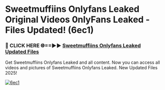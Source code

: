 # Sweetmuffiins Onlyfans Leaked Original Videos 0nlyFans Leaked - Files Updated! (6ec1)

<h3>🔴 CLICK HERE 🌐==►► <a href="https://tinyurl.com/4seja8ks" rel="nofollow">Sweetmuffiins Onlyfans Leaked Updated Files</a></h3>

Get Sweetmuffiins Onlyfans Leaked and all content. Now you can access all videos and pictures of Sweetmuffiins Onlyfans Leaked. New Updated Files 2025!

[![6ec1](https://i.imgur.com/EWjZXRe.gif)](https://tinyurl.com/4seja8ks)
